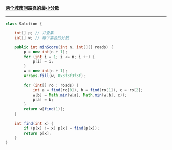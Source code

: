 #### <a href="https://leetcode.cn/problems/minimum-score-of-a-path-between-two-cities/">两个城市间路径的最小分数</a>

-----------

```java
class Solution {

    int[] p; // 并查集
    int[] w; // 每个集合的分数

    public int minScore(int n, int[][] roads) {
        p = new int[n + 1];
        for (int i = 1; i <= n; i ++) {
            p[i] = i;
        }
        w = new int[n + 1];
        Arrays.fill(w, 0x3f3f3f3f);
        
        for (int[] ro : roads) {
            int a = find(ro[0]), b = find(ro[1]), c = ro[2];
            w[b] = Math.min(w[a], Math.min(w[b], c));
            p[a] = b;
        }
        return w[find(1)];
    }
    
    int find(int x) {
        if (p[x] != x) p[x] = find(p[x]);
        return p[x];
    }
}
```

